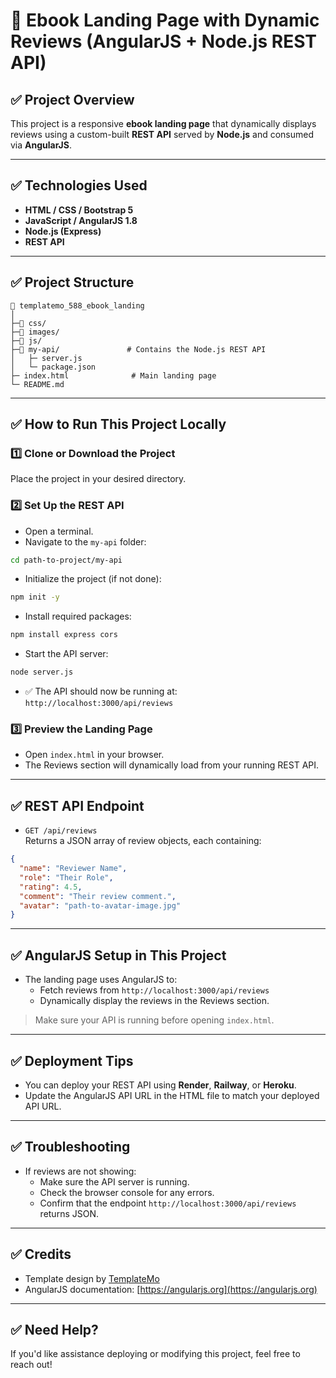 # 📖 Ebook Landing Page with Dynamic Reviews (AngularJS + Node.js REST API)

## ✅ Project Overview
This project is a responsive **ebook landing page** that dynamically displays reviews using a custom-built **REST API** served by **Node.js** and consumed via **AngularJS**.

---

## ✅ Technologies Used
- **HTML / CSS / Bootstrap 5**
- **JavaScript / AngularJS 1.8**
- **Node.js (Express)**
- **REST API**

---

## ✅ Project Structure
```
📁 templatemo_588_ebook_landing
│
├─📁 css/
├─📁 images/
├─📁 js/
├─📁 my-api/               # Contains the Node.js REST API
│   ├─ server.js
│   └─ package.json
├─ index.html              # Main landing page
└─ README.md
```

---

## ✅ How to Run This Project Locally

### 1️⃣ **Clone or Download the Project**
Place the project in your desired directory.

### 2️⃣ **Set Up the REST API**
- Open a terminal.
- Navigate to the `my-api` folder:
```bash
cd path-to-project/my-api
```
- Initialize the project (if not done):
```bash
npm init -y
```
- Install required packages:
```bash
npm install express cors
```
- Start the API server:
```bash
node server.js
```
- ✅ The API should now be running at: `http://localhost:3000/api/reviews`

### 3️⃣ **Preview the Landing Page**
- Open `index.html` in your browser.
- The Reviews section will dynamically load from your running REST API.

---

## ✅ REST API Endpoint
- `GET /api/reviews`  
  Returns a JSON array of review objects, each containing:
```json
{
  "name": "Reviewer Name",
  "role": "Their Role",
  "rating": 4.5,
  "comment": "Their review comment.",
  "avatar": "path-to-avatar-image.jpg"
}
```

---

## ✅ AngularJS Setup in This Project
- The landing page uses AngularJS to:
  - Fetch reviews from `http://localhost:3000/api/reviews`
  - Dynamically display the reviews in the Reviews section.

> Make sure your API is running before opening `index.html`.

---

## ✅ Deployment Tips
- You can deploy your REST API using **Render**, **Railway**, or **Heroku**.
- Update the AngularJS API URL in the HTML file to match your deployed API URL.

---

## ✅ Troubleshooting
- If reviews are not showing:
  - Make sure the API server is running.
  - Check the browser console for any errors.
  - Confirm that the endpoint `http://localhost:3000/api/reviews` returns JSON.

---

## ✅ Credits
- Template design by [TemplateMo](https://templatemo.com)
- AngularJS documentation: [https://angularjs.org](https://angularjs.org)

---

## ✅ Need Help?
If you'd like assistance deploying or modifying this project, feel free to reach out!

